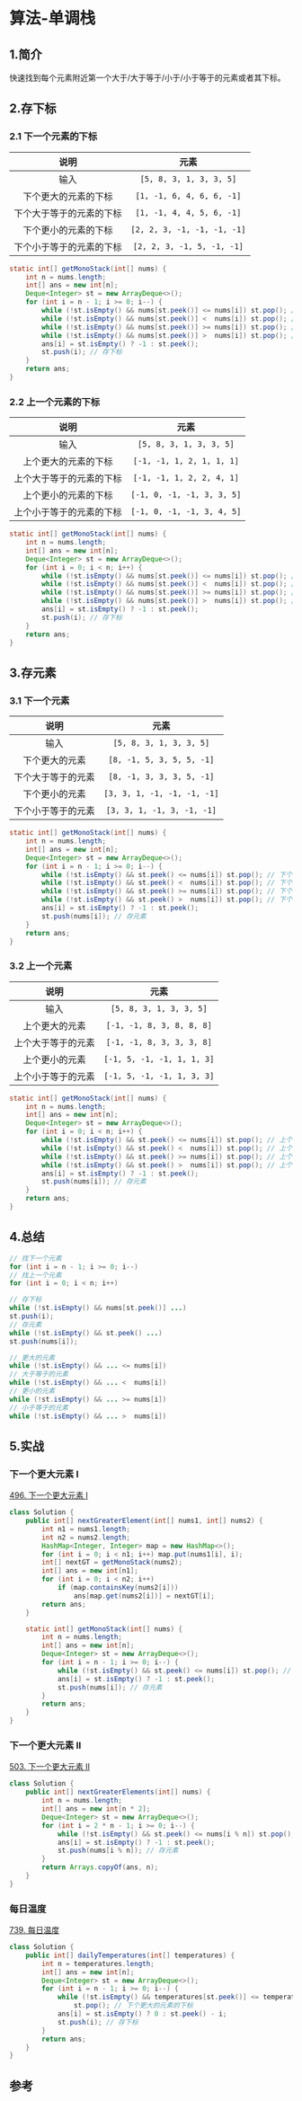 # 算法-单调栈


<!--more-->

## 1.简介

快速找到每个元素附近第一个大于/大于等于/小于/小于等于的元素或者其下标。

## 2.存下标

### 2.1 下一个元素的下标

|说明|元素|
|:---:|:---:|
|输入|`[5, 8, 3, 1, 3, 3, 5]`|
|下个更大的元素的下标|`[1, -1, 6, 4, 6, 6, -1]`|
|下个大于等于的元素的下标|`[1, -1, 4, 4, 5, 6, -1]`|
|下个更小的元素的下标|`[2, 2, 3, -1, -1, -1, -1]`|
|下个小于等于的元素的下标|`[2, 2, 3, -1, 5, -1, -1]`|

```java
static int[] getMonoStack(int[] nums) {
    int n = nums.length;
    int[] ans = new int[n];
    Deque<Integer> st = new ArrayDeque<>();
    for (int i = n - 1; i >= 0; i--) {
        while (!st.isEmpty() && nums[st.peek()] <= nums[i]) st.pop(); // 下个更大的元素的下标
        while (!st.isEmpty() && nums[st.peek()] <  nums[i]) st.pop(); // 下个大于等于的元素的下标
        while (!st.isEmpty() && nums[st.peek()] >= nums[i]) st.pop(); // 下个更小的元素的下标
        while (!st.isEmpty() && nums[st.peek()] >  nums[i]) st.pop(); // 下个小于等于的元素的下标
        ans[i] = st.isEmpty() ? -1 : st.peek();
        st.push(i); // 存下标
    }
    return ans;
}
```

### 2.2 上一个元素的下标

|说明|元素|
|:---:|:---:|
|输入|`[5, 8, 3, 1, 3, 3, 5]`|
|上个更大的元素的下标|`[-1, -1, 1, 2, 1, 1, 1]`|
|上个大于等于的元素的下标|`[-1, -1, 1, 2, 2, 4, 1]`|
|上个更小的元素的下标|`[-1, 0, -1, -1, 3, 3, 5]`|
|上个小于等于的元素的下标|`[-1, 0, -1, -1, 3, 4, 5]`|

```java
static int[] getMonoStack(int[] nums) {
    int n = nums.length;
    int[] ans = new int[n];
    Deque<Integer> st = new ArrayDeque<>();
    for (int i = 0; i < n; i++) {
        while (!st.isEmpty() && nums[st.peek()] <= nums[i]) st.pop(); // 上个更大的元素的下标
        while (!st.isEmpty() && nums[st.peek()] <  nums[i]) st.pop(); // 上个大于等于的元素的下标
        while (!st.isEmpty() && nums[st.peek()] >= nums[i]) st.pop(); // 上个更小的元素的下标
        while (!st.isEmpty() && nums[st.peek()] >  nums[i]) st.pop(); // 上个小于等于的元素的下标
        ans[i] = st.isEmpty() ? -1 : st.peek();
        st.push(i); // 存下标
    }
    return ans;
}
```

## 3.存元素

### 3.1 下一个元素

|说明|元素|
|:---:|:---:|
|输入|`[5, 8, 3, 1, 3, 3, 5]`|
|下个更大的元素|`[8, -1, 5, 3, 5, 5, -1]`|
|下个大于等于的元素|`[8, -1, 3, 3, 3, 5, -1]`|
|下个更小的元素|`[3, 3, 1, -1, -1, -1, -1]`|
|下个小于等于的元素|`[3, 3, 1, -1, 3, -1, -1]`|

```java
static int[] getMonoStack(int[] nums) {
    int n = nums.length;
    int[] ans = new int[n];
    Deque<Integer> st = new ArrayDeque<>();
    for (int i = n - 1; i >= 0; i--) {
        while (!st.isEmpty() && st.peek() <= nums[i]) st.pop(); // 下个更大的元素
        while (!st.isEmpty() && st.peek() <  nums[i]) st.pop(); // 下个大于等于的元素
        while (!st.isEmpty() && st.peek() >= nums[i]) st.pop(); // 下个更小的元素
        while (!st.isEmpty() && st.peek() >  nums[i]) st.pop(); // 下个小于等于的元素
        ans[i] = st.isEmpty() ? -1 : st.peek();
        st.push(nums[i]); // 存元素
    }
    return ans;
}
```

### 3.2 上一个元素

|说明|元素|
|:---:|:---:|
|输入|`[5, 8, 3, 1, 3, 3, 5]`|
|上个更大的元素|`[-1, -1, 8, 3, 8, 8, 8]`|
|上个大于等于的元素|`[-1, -1, 8, 3, 3, 3, 8]`|
|上个更小的元素|`[-1, 5, -1, -1, 1, 1, 3]`|
|上个小于等于的元素|`[-1, 5, -1, -1, 1, 3, 3]`|

```java
static int[] getMonoStack(int[] nums) {
    int n = nums.length;
    int[] ans = new int[n];
    Deque<Integer> st = new ArrayDeque<>();
    for (int i = 0; i < n; i++) {
        while (!st.isEmpty() && st.peek() <= nums[i]) st.pop(); // 上个更大的元素
        while (!st.isEmpty() && st.peek() <  nums[i]) st.pop(); // 上个大于等于的元素
        while (!st.isEmpty() && st.peek() >= nums[i]) st.pop(); // 上个更小的元素
        while (!st.isEmpty() && st.peek() >  nums[i]) st.pop(); // 上个小于等于的元素
        ans[i] = st.isEmpty() ? -1 : st.peek();
        st.push(nums[i]); // 存元素
    }
    return ans;
}
```

## 4.总结

```java
// 找下一个元素
for (int i = n - 1; i >= 0; i--)
// 找上一个元素
for (int i = 0; i < n; i++)

// 存下标
while (!st.isEmpty() && nums[st.peek()] ...)
st.push(i);
// 存元素
while (!st.isEmpty() && st.peek() ...)
st.push(nums[i]);

// 更大的元素
while (!st.isEmpty() && ... <= nums[i])
// 大于等于的元素
while (!st.isEmpty() && ... <  nums[i])
// 更小的元素
while (!st.isEmpty() && ... >= nums[i])
// 小于等于的元素
while (!st.isEmpty() && ... >  nums[i])
```

## 5.实战

### 下一个更大元素 I

[496. 下一个更大元素 I](https://leetcode.cn/problems/next-greater-element-i/)

```java
class Solution {
    public int[] nextGreaterElement(int[] nums1, int[] nums2) {
        int n1 = nums1.length;
        int n2 = nums2.length;
        HashMap<Integer, Integer> map = new HashMap<>();
        for (int i = 0; i < n1; i++) map.put(nums1[i], i);
        int[] nextGT = getMonoStack(nums2);
        int[] ans = new int[n1];
        for (int i = 0; i < n2; i++)
            if (map.containsKey(nums2[i]))
                ans[map.get(nums2[i])] = nextGT[i];
        return ans;
    }

    static int[] getMonoStack(int[] nums) {
        int n = nums.length;
        int[] ans = new int[n];
        Deque<Integer> st = new ArrayDeque<>();
        for (int i = n - 1; i >= 0; i--) {
            while (!st.isEmpty() && st.peek() <= nums[i]) st.pop(); // 下个更大的元素
            ans[i] = st.isEmpty() ? -1 : st.peek();
            st.push(nums[i]); // 存元素
        }
        return ans;
    }
}
```

### 下一个更大元素 II

[503. 下一个更大元素 II](https://leetcode.cn/problems/next-greater-element-ii/)

```java
class Solution {
    public int[] nextGreaterElements(int[] nums) {
        int n = nums.length;
        int[] ans = new int[n * 2];
        Deque<Integer> st = new ArrayDeque<>();
        for (int i = 2 * n - 1; i >= 0; i--) {
            while (!st.isEmpty() && st.peek() <= nums[i % n]) st.pop(); // 下个更大的元素
            ans[i] = st.isEmpty() ? -1 : st.peek();
            st.push(nums[i % n]); // 存元素
        }
        return Arrays.copyOf(ans, n);
    }
}
```

### 每日温度

[739. 每日温度](https://leetcode.cn/problems/daily-temperatures/)

```java
class Solution {
    public int[] dailyTemperatures(int[] temperatures) {
        int n = temperatures.length;
        int[] ans = new int[n];
        Deque<Integer> st = new ArrayDeque<>();
        for (int i = n - 1; i >= 0; i--) {
            while (!st.isEmpty() && temperatures[st.peek()] <= temperatures[i])
                st.pop(); // 下个更大的元素的下标
            ans[i] = st.isEmpty() ? 0 : st.peek() - i;
            st.push(i); // 存下标
        }
        return ans;
    }
}
```

## 参考


